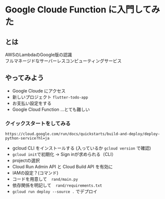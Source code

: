 # Google Cloude Function に入門してみた
## とは
AWSのLambdaのGoogle版の認識<br>
フルマネージドなサーバーレスコンピューティングサービス
## やってみよう
- Google Cloude にアクセス
- 新しいプロジェクト `flutter-todo-app`
- お支払い設定をする
- Google Cloud Function
...とても難しい<br>
### クイックスタートをしてみる
`https://cloud.google.com/run/docs/quickstarts/build-and-deploy/deploy-python-service?hl=ja`<br>
- gcloud CLI をインストールする
(入っているか `gcloud version` で確認)
- `gcloud init`で初期化 -> Sign inが求められる（CLI）
- projectの選択
- Cloud Run Admin API と Cloud Build API を有効に
- IAMの設定？(コマンド)
- コードを用意して　`rand/main.py`
- 依存関係を明記して　`rand/requirements.txt`
- `gcloud run deploy --source .` でデプロイ
